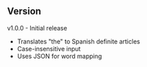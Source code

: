 ## Version

v1.0.0 - Initial release  
- Translates "the" to Spanish definite articles  
- Case-insensitive input  
- Uses JSON for word mapping